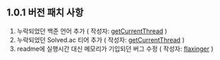## 1.0.1 버전 패치 사항

1. 누락되었던 백준 언어 추가 ( 작성자: [getCurrentThread](https://github.com/getCurrentThread) )
2. 누락되었던 Solved.ac 티어 추가 ( 작성자: [getCurrentThread](https://github.com/getCurrentThread) )
3. readme에 실행시간 대신 메모리가 기입되던 버그 수정 ( 작성자: [flaxinger](https://github.com/flaxinger) )
